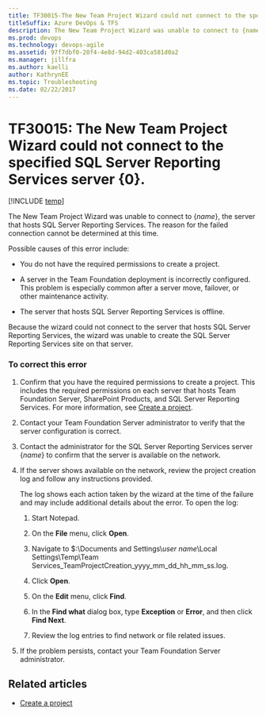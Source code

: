 ```yaml
---
title: TF30015-The New Team Project Wizard could not connect to the specified SQL Server Reporting Services server
titleSuffix: Azure DevOps & TFS
description: The New Team Project Wizard was unable to connect to {name}.
ms.prod: devops
ms.technology: devops-agile
ms.assetid: 97f7dbf0-20f4-4e8d-94d2-403ca581d0a2
ms.manager: jillfra
ms.author: kaelli
author: KathrynEE
ms.topic: Troubleshooting
ms.date: 02/22/2017
---
```


# TF30015: The New Team Project Wizard could not connect to the specified SQL Server Reporting Services server {0}.

[!INCLUDE [temp](../../_shared/version-vsts-tfs-all-versions.md)]


The New Team Project Wizard was unable to connect to {*name*}, the server that hosts SQL Server Reporting Services. The reason for the failed connection cannot be determined at this time.  
  
 Possible causes of this error include:  
  
-   You do not have the required permissions to create a project.  
  
-   A server in the Team Foundation deployment is incorrectly configured. This problem is especially common after a server move, failover, or other maintenance activity.  
  
-   The server that hosts SQL Server Reporting Services is offline.  
  
 Because the wizard could not connect to the server that hosts SQL Server Reporting Services, the wizard was unable to create the SQL Server Reporting Services site on that server.  
  
### To correct this error    
  
1.  Confirm that you have the required permissions to create a project. This includes the required permissions on each server that hosts Team Foundation Server, SharePoint Products, and SQL Server Reporting Services. For more information, see [Create a project](../../organizations/projects/create-project.md).  
  
2.  Contact your Team Foundation Server administrator to verify that the server configuration is correct.  
  
3.  Contact the administrator for the SQL Server Reporting Services server {*name*} to confirm that the server is available on the network.  
  
4.  If the server shows available on the network, review the project creation log and follow any instructions provided.  
  
     The log shows each action taken by the wizard at the time of the failure and may include additional details about the error. To open the log:  
  
    1.  Start Notepad.  
  
    2.  On the **File** menu, click **Open**.  
  
    3.  Navigate to $:\Documents and Settings\\*user name*\Local Settings\Temp\Team Services_TeamProjectCreation_yyyy_mm_dd_hh_mm_ss.log.  
  
    4.  Click **Open**.  
  
    5.  On the **Edit** menu, click **Find**.  
  
    6.  In the **Find what** dialog box, type **Exception** or **Error**, and then click **Find Next**.  
  
    7.  Review the log entries to find network or file related issues.  
  
5.  If the problem persists, contact your Team Foundation Server administrator.  
    
## Related articles
- [Create a project](../../organizations/projects/create-project.md)